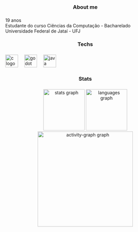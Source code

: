 <h3 align="center">About me</h3>

###

<p align="left">19 anos<br>Estudante do curso Ciências da Computação - Bacharelado<br>Universidade Federal de Jataí - UFJ</p>

###

<h3 align="center">Techs</h3>

###

<div align="left">
  <img src="https://skillicons.dev/icons?i=c" height="40" alt="c logo"  />
  <img width="12" />
  <img src="https://skillicons.dev/icons?i=godot" height="40" alt="godot logo"  />
  <img width="12" />
  <img src="https://skillicons.dev/icons?i=java" height="40" alt="java logo"  />
</div>

###

<h3 align="center">Stats</h3>

###

<div align="center">
  <img src="https://github-readme-stats.vercel.app/api?username=San-Victor&hide_title=false&hide_rank=false&show_icons=true&include_all_commits=true&count_private=true&disable_animations=false&theme=github_dark&locale=en&hide_border=false&order=1" height="130" alt="stats graph"  />
  <img src="https://github-readme-stats.vercel.app/api/top-langs?username=San-Victor&locale=en&hide_title=false&layout=compact&card_width=320&langs_count=4&theme=github_dark&hide_border=false&order=2" height="130" alt="languages graph"  />
  <img src="https://github-readme-activity-graph.vercel.app/graph?username=San-Victor&radius=16&theme=github-dark&area=true&order=5&hide_border=true&hide_title=true" height="300" alt="activity-graph graph"  />
</div>

###
